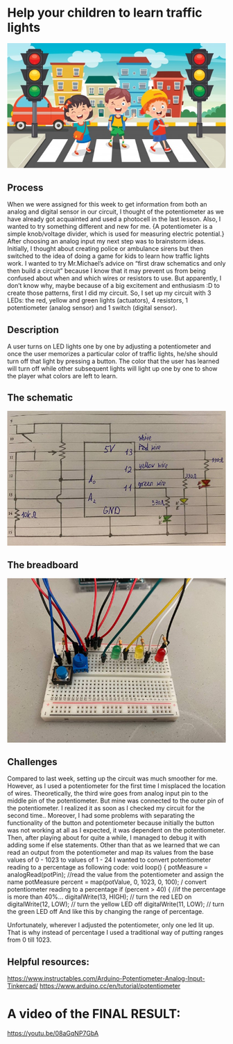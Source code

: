 # Help your children to learn traffic lights

![](https://github.com/Sartbayeva/IntrotoIM/blob/main/March%2030/lights.jpg)

## Process
 
When we were assigned for this week to get information from both an analog and digital sensor in our circuit, I thought of the potentiometer as we have already got acquainted and used a photocell in the last lesson. Also, I wanted to try something different and new for me. {A potentiometer is a simple knob/voltage divider, which is used for measuring electric potential.} After choosing an analog input my next step was to brainstorm ideas. Initially, I thought about creating police or ambulance sirens but then switched to the idea of doing a game for kids to learn how traffic lights work. I wanted to try Mr.Michael’s advice on “first draw schematics and only then build a circuit” because I know that it may prevent us from being confused about when and which wires or resistors to use. But apparently, I don’t know why, maybe because of a big excitement and enthusiasm :D to create those patterns, first I did my circuit. So, I set up my circuit with 3 LEDs: the red, yellow and green lights (actuators), 4 resistors, 1 potentiometer (analog sensor) and 1 switch (digital sensor). 
 
## Description
 
A user turns on LED lights one by one by adjusting a potentiometer and once the user memorizes a particular color of traffic lights, he/she should turn off that light by pressing a button. The color that the user has learned will turn off while other subsequent lights will light up one by one to show the player what colors are left to learn.
 
## The schematic

![](https://github.com/Sartbayeva/IntrotoIM/blob/main/March%2030/schematics_Aiya.jfif)
 
## The breadboard

![](https://github.com/Sartbayeva/IntrotoIM/blob/main/March%2030/breadbord_Aiya.jfif)
 
## Challenges
Compared to last week, setting up the circuit was much smoother for me. However, as I used a potentiometer for the first time I misplaced the location of wires. Theoretically, the third wire goes from analog input pin to the middle pin of the potentiometer. But mine was connected to the outer pin of the potentiometer. I realized it as soon as I checked my circuit for the second time.. Moreover, I had some problems with separating the functionality of the button and potentiometer because initially the button was not working at all as I expected, it was dependent on the potentiometer. Then, after playing about for quite a while, I managed to debug it with adding some if else statements. Other than that as we learned that we can read an output from the potentiometer and map its values from the base values of 0 - 1023 to values of 1 - 24 I wanted to convert potentiometer reading to a percentage as following code:
  void loop() {
   potMeasure = analogRead(potPin); //read the value from the potentiometer and assign the name potMeasure
   percent = map(potValue, 0, 1023, 0, 100); / convert potentiometer reading to a percentage
 if (percent > 40) { //if the percentage is more than 40%...
   digitalWrite(13, HIGH); // turn the red LED on
   digitalWrite(12, LOW); // turn the yellow LED off
   digitalWrite(11, LOW); // turn the green LED off
And like this by changing the range of percentage. 

Unfortunately, wherever I adjusted the potentiometer, only one led lit up. That is why instead of percentage I used a traditional way of putting ranges from 0 till 1023.
 
## Helpful resources:
https://www.instructables.com/Arduino-Potentiometer-Analog-Input-Tinkercad/
https://www.arduino.cc/en/tutorial/potentiometer
 
# A video of the FINAL RESULT:
https://youtu.be/08aGqNP7GbA

